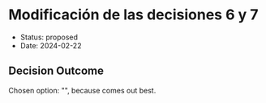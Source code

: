 # Modificación de las decisiones 6 y 7

* Status: proposed
* Date: 2024-02-22

## Decision Outcome

Chosen option: "", because comes out best.
